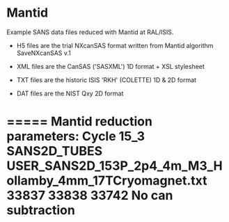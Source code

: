 # Mantid
Example SANS data files reduced with Mantid at RAL/ISIS.

 - H5 files are the trial NXcanSAS format written from Mantid algorithm 
SaveNXcanSAS v.1

 - XML files are the CanSAS ('SASXML') 1D format + XSL stylesheet

 - TXT files are the historic ISIS 'RKH' (COLETTE) 1D & 2D format

 - DAT files are the NIST Qxy 2D format



=====
Mantid reduction parameters:
Cycle 15_3
SANS2D_TUBES
USER_SANS2D_153P_2p4_4m_M3_Hollamby_4mm_17TCryomagnet.txt
33837     33838     33742
No can subtraction
=====